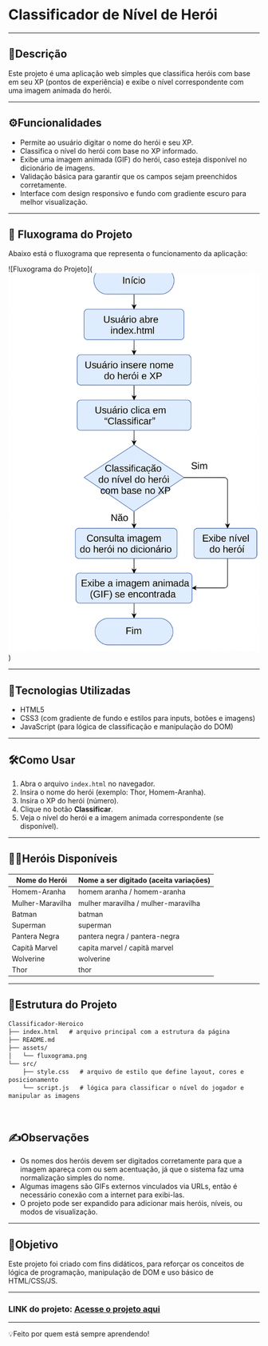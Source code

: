 # Classificador de Nível de Herói
---
## 📌Descrição

Este projeto é uma aplicação web simples que classifica heróis com base em seu XP
(pontos de experiẽncia) e exibe o nível correspondente com uma imagem animada do herói.

---

## ⚙️Funcionalidades

- Permite ao usuário digitar o nome do herói e seu XP.
- Classifica o nível do herói com base no XP informado.
- Exibe uma imagem animada (GIF) do herói, caso esteja disponível no dicionário de imagens.
- Validação básica para garantir que os campos sejam preenchidos corretamente.
- Interface com design responsivo e fundo com gradiente escuro para melhor visualização.

---
## 🔄 Fluxograma do Projeto

Abaixo está o fluxograma que representa o funcionamento da aplicação:

![Fluxograma do Projeto](![Fluxograma do Projeto](https://raw.githubusercontent.com/JefersonManso/Classificador_De_Nivel_De_Heroi/main/assets/fluxograma.png)
)

---

## 🧠Tecnologias Utilizadas

- HTML5
- CSS3 (com gradiente de fundo e estilos para inputs, botões e imagens)
- JavaScript (para lógica de classificação e manipulação do DOM)

---

## 🛠️Como Usar

1. Abra o arquivo `index.html` no navegador.
2. Insira o nome do herói (exemplo: Thor, Homem-Aranha).
3. Insira o XP do herói (número).
4. Clique no botão **Classificar**.
5. Veja o nível do herói e a imagem animada correspondente (se disponível).

---

## 🦸‍♂️Heróis Disponíveis

| Nome do Herói        | Nome a ser digitado (aceita variações)         |
|----------------------|-------------------------------------------------|
| Homem-Aranha         | homem aranha / homem-aranha                     |
| Mulher-Maravilha     | mulher maravilha / mulher-maravilha             |
| Batman               | batman                                          |
| Superman             | superman                                        |
| Pantera Negra        | pantera negra / pantera-negra                   |
| Capitã Marvel        | capita marvel / capitã marvel                   |
| Wolverine            | wolverine                                       |
| Thor                 | thor                                            |


---

## 📁Estrutura do Projeto

```
Classificador-Heroico
├── index.html   # arquivo principal com a estrutura da página
├── README.md
├── assets/
│   └── fluxograma.png
└── src/
    ├── style.css   # arquivo de estilo que define layout, cores e posicionamento
    └── script.js   # lógica para classificar o nível do jogador e manipular as imagens



```

## ✍️Observações

- Os nomes dos heróis devem ser digitados corretamente para que a imagem apareça com ou sem acentuação,
já que o sistema faz uma normalização simples do nome.
- Algumas imagens são GIFs externos vinculados via URLs, então é necessário conexão com a internet
para exibi-las.
- O projeto pode ser expandido para adicionar mais heróis, níveis, ou modos de visualização.


---
## 🎯Objetivo

Este projeto foi criado com fins didáticos, para reforçar os conceitos de lógica de programação,
manipulação de DOM e uso básico de HTML/CSS/JS.


---
### LINK do projeto: <a href="https://jefersonmanso.github.io/Classificador_De_Nivel_De_Heroi" target="_blank">Acesse o projeto aqui</a>

---

💡Feito por quem está sempre aprendendo!
